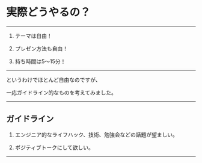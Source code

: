 # 実際どうやるの？

---

1. テーマは自由！

1. プレゼン方法も自由！

1. 持ち時間は5〜15分！

---

というわけでほとんど自由なのですが、

一応ガイドライン的なものを考えてみました。

---

## ガイドライン

1. エンジニア的なライフハック、技術、勉強会などの話題が望ましい。

1. ポジティブトークにして欲しい。

---

